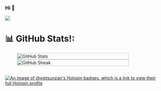 ### Hi 👋 
[![](https://visitcount.itsvg.in/api?id=xietsunzao&icon=0&color=1)](https://visitcount.itsvg.in)

# 📊 GitHub Stats!:
<div style="display:flex; flex-wrap:wrap; justify-content: center;">
    <img src="https://github-readme-xietsunzao.vercel.app/api?username=xietsunzao&theme=dark&include_all_commits=true&count_private=true&show_icons=true" alt="GitHub Stats" style="width: 85%; height: auto;">
    <img src="https://streak-stats.demolab.com/?user=xietsunzao&theme=dark&hide_border=false" alt="GitHub Streak" style="width: 85%; height: auto;">
</div>

<br>

[![An image of @xietsunzao's Holopin badges, which is a link to view their full Holopin profile](https://holopin.me/xietsunzao)](https://holopin.io/@xietsunzao)

